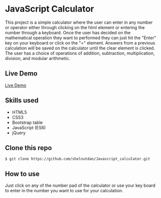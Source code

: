 # JavaScript Calculator

This project is a simple calculator where the user can enter in any number or operator either through clicking on the html element or entering the number through a keyboard. Once the user has decided on the mathematical operation they want to performed they can just hit the "Enter" key on your keyboard or click on the "=" element. Answers from a previous calculation will be saved on the calculator until the clear element is clicked. The user has a choice of operations of addition, subtraction, multiplication, division, and modular arithmetic.

## Live Demo
[Live Demo](http://imported-place.surge.sh/)

## Skills used
 - HTML5
 - CSS3
 - Bootstrap table
 - JavaScript (ES6)
 - jQuery

## Clone this repo

```
$ git clone https://github.com/shelnutdan/Javascript_calculator.git
```

## How to use
Just click on any of the number pad of the calculator or use your key board to enter in the number you want to use for your calculation.

